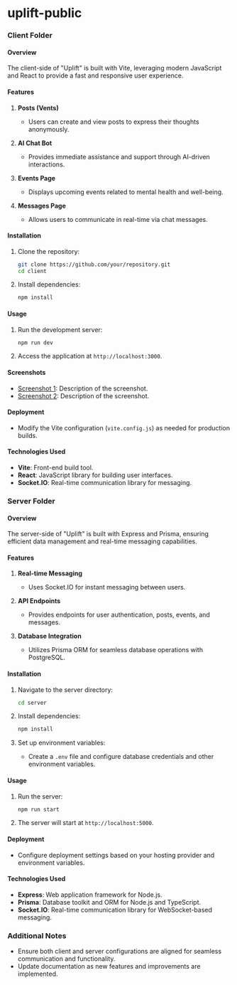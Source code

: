 # uplift-public


### Client Folder

#### Overview
The client-side of "Uplift" is built with Vite, leveraging modern JavaScript and React to provide a fast and responsive user experience.

#### Features
1. **Posts (Vents)**
   - Users can create and view posts to express their thoughts anonymously.

2. **AI Chat Bot**
   - Provides immediate assistance and support through AI-driven interactions.

3. **Events Page**
   - Displays upcoming events related to mental health and well-being.

4. **Messages Page**
   - Allows users to communicate in real-time via chat messages.

#### Installation
1. Clone the repository:
   ```bash
   git clone https://github.com/your/repository.git
   cd client
   ```

2. Install dependencies:
   ```bash
   npm install
   ```

#### Usage
1. Run the development server:
   ```bash
   npm run dev
   ```

2. Access the application at `http://localhost:3000`.

#### Screenshots
- [Screenshot 1](./screenshots/image1.png): Description of the screenshot.
- [Screenshot 2](./screenshots/image2.png): Description of the screenshot.

#### Deployment
- Modify the Vite configuration (`vite.config.js`) as needed for production builds.

#### Technologies Used
- **Vite**: Front-end build tool.
- **React**: JavaScript library for building user interfaces.
- **Socket.IO**: Real-time communication library for messaging.

### Server Folder

#### Overview
The server-side of "Uplift" is built with Express and Prisma, ensuring efficient data management and real-time messaging capabilities.

#### Features
1. **Real-time Messaging**
   - Uses Socket.IO for instant messaging between users.

2. **API Endpoints**
   - Provides endpoints for user authentication, posts, events, and messages.

3. **Database Integration**
   - Utilizes Prisma ORM for seamless database operations with PostgreSQL.

#### Installation
1. Navigate to the server directory:
   ```bash
   cd server
   ```

2. Install dependencies:
   ```bash
   npm install
   ```

3. Set up environment variables:
   - Create a `.env` file and configure database credentials and other environment variables.

#### Usage
1. Run the server:
   ```bash
   npm run start
   ```

2. The server will start at `http://localhost:5000`.

#### Deployment
- Configure deployment settings based on your hosting provider and environment variables.

#### Technologies Used
- **Express**: Web application framework for Node.js.
- **Prisma**: Database toolkit and ORM for Node.js and TypeScript.
- **Socket.IO**: Real-time communication library for WebSocket-based messaging.

### Additional Notes
- Ensure both client and server configurations are aligned for seamless communication and functionality.
- Update documentation as new features and improvements are implemented.

